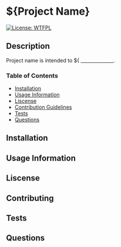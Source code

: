 # ${Project Name}
[![License: WTFPL](https://img.shields.io/badge/License-WTFPL-brightgreen.svg)](http://www.wtfpl.net/about/)


## Description
Project name is intended to ${ ______________. 

### Table of Contents
* [Installation](#Installation)
* [Usage Information](#Usage-Information)
* [Liscense](#Liscense)
* [Contribution Guidelines](#Contributing)
* [Tests](#Tests)
* [Questions](#Questions)


## Installation 

## Usage Information

## Liscense

## Contributing 

## Tests

## Questions


